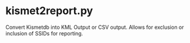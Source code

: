 # kismet2report.py
Convert Kismetdb into KML Output or CSV output.  Allows for exclusion or inclusion of SSIDs for reporting.

